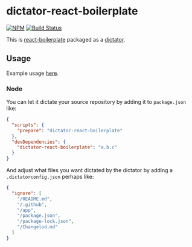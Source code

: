 # dictator-react-boilerplate

[![NPM](https://img.shields.io/npm/v/dictator-react-boilerplate.svg?style=flat-square)](https://www.npmjs.com/package/dictator-react-boilerplate)
[![Build Status](https://travis-ci.org/tomasbjerre/dictator-react-boilerplate.svg?branch=master)](https://travis-ci.org/tomasbjerre/dictator-react-boilerplate)

This is [react-boilerplate](https://github.com/react-boilerplate/react-boilerplate) packaged as a [dictator](https://github.com/tomasbjerre/dictator-builder).

## Usage

Example usage [here](https://github.com/tomasbjerre/dictator-react-boilerplate-example).

### Node

You can let it dictate your source repository by adding it to `package.json` like:

```json
{
  "scripts": {
    "prepare": "dictator-react-boilerplate"
  },
  "devDependencies": {
    "dictator-react-boilerplate": "a.b.c"
  }
}
```

And adjust what files you want dictated by the dictator by adding a `.dictatorconfig.json` perhaps like:

```json
{
  "ignore": [
    "/README.md",
    "/.github",
    "/app",
    "/package.json",
    "/package-lock.json",
    "/Changelod.md"
  ]
}
```
